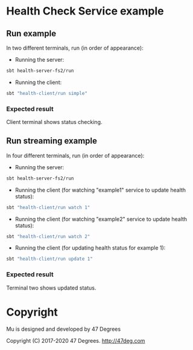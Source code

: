 # Health Check Service example

## Run example

In two different terminals, run (in order of appearance):

* Running the server:

```bash
sbt health-server-fs2/run
```

* Running the client:

```bash
sbt "health-client/run simple"
```

### Expected result
Client terminal shows status checking. 

## Run streaming example

In four different terminals, run (in order of appearance):

* Running the server:

```bash
sbt health-server-fs2/run
```

* Running the client (for watching "example1" service to update health status):

```bash
sbt "health-client/run watch 1"
```

* Running the client (for watching "example2" service to update health status):

```bash
sbt "health-client/run watch 2"
```

* Running the client (for updating health status for example 1):

```bash
sbt "health-client/run update 1"
```

### Expected result

Terminal two shows updated status. 

[comment]: # (Start Copyright)
# Copyright

Mu is designed and developed by 47 Degrees

Copyright (C) 2017-2020 47 Degrees. <http://47deg.com>

[comment]: # (End Copyright)
